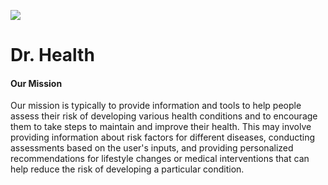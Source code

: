 ![](https://github.com/Priyans-hu/Dr.-health/blob/main/static/logo1.png)
# Dr. Health

<h4>Our Mission</h4>
Our mission is typically to provide information and tools to help people assess their risk of developing various health conditions and to encourage them to take steps to maintain and improve their health. This may involve providing information about risk factors for different diseases, conducting assessments based on the user's inputs, and providing personalized recommendations for lifestyle changes or medical interventions that can help reduce the risk of developing a particular condition.

